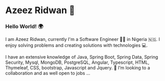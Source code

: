 # **Azeez Ridwan :man:**
### Hello World! :earth_africa:


I am Azeez Ridwan, currently I'm a Software Engineer :man_technologist: in Nigeria :nigeria:. I enjoy solving problems and creating solutions with technologies :computer:.

I have an extensive knowledge of Java, Spring Boot, Spring Data, Spring Security, Mysql, MongoDB, PostgreSQL, Angular, Typescript, HTML, Thymeleaf, CSS, bootstrap, Javascript and Jquery.  👯 I’m looking to a collaboration and as well open to jobs ...

<!--
**Azo-hub/Azo-hub** is a ✨ _special_ ✨ repository because its `README.md` (this file) appears on your GitHub profile.

Here are some ideas to get you started:

- 🔭 I’m currently working on ...
- 🌱 I’m currently learning ...
- 👯 I’m looking to collaborate on ...
- 🤔 I’m looking for help with ...
- 💬 Ask me about ...
- 📫 How to reach me: ...
- 😄 Pronouns: ...
- ⚡ Fun fact: ...
-->

